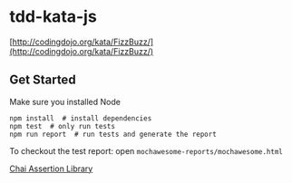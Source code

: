 # tdd-kata-js[http://codingdojo.org/kata/FizzBuzz/](http://codingdojo.org/kata/FizzBuzz/)## Get StartedMake sure you installed Node```npm install  # install dependenciesnpm test  # only run testsnpm run report  # run tests and generate the report```To checkout the test report: open `mochawesome-reports/mochawesome.html`[Chai Assertion Library](http://chaijs.com/)